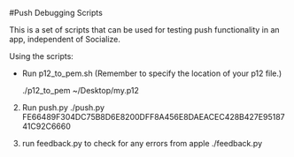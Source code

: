 #Push Debugging Scripts


This is a set of scripts that can be used for testing push functionality in an app,
independent of Socialize.

Using the scripts:

 - Run p12_to_pem.sh <p12> (Remember to specify the location of your p12 file.)

    ./p12_to_pem ~/Desktop/my.p12

2) Run push.py <TOKEN>
    ./push.py FE66489F304DC75B8D6E8200DFF8A456E8DAEACEC428B427E9518741C92C6660

3) run feedback.py to check for any errors from apple
    ./feedback.py
